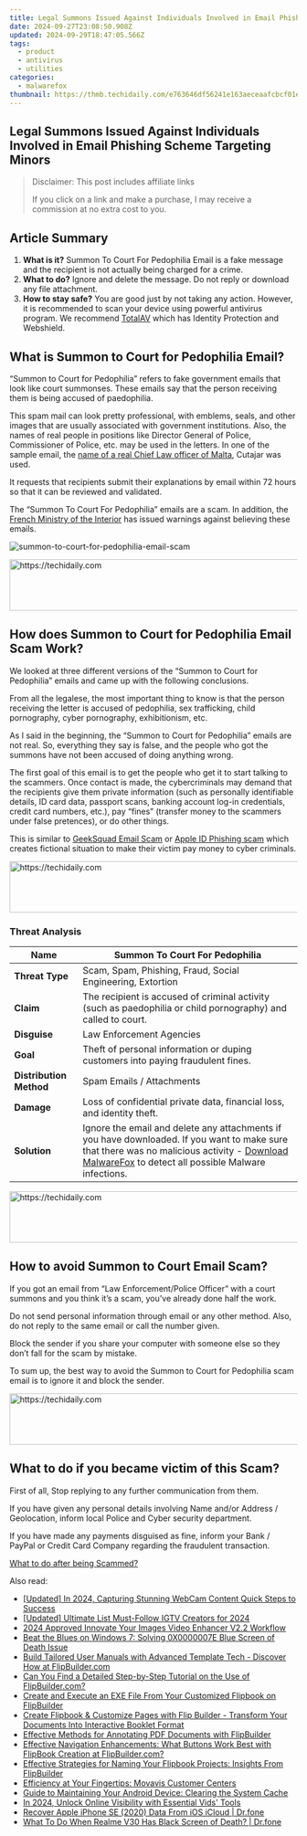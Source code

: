 ```yaml
---
title: Legal Summons Issued Against Individuals Involved in Email Phishing Scheme Targeting Minors
date: 2024-09-27T23:08:50.908Z
updated: 2024-09-29T18:47:05.566Z
tags:
  - product
  - antivirus
  - utilities
categories:
  - malwarefox
thumbnail: https://thmb.techidaily.com/e763646df56241e163aeceaafcbcf01e71b694cfa53e5f00bb7e352c2dad15fc.jpg
---
```


## Legal Summons Issued Against Individuals Involved in Email Phishing Scheme Targeting Minors

>  Disclaimer: This post includes affiliate links
>
>  If you click on a link and make a purchase, I may receive a commission at no extra cost to you.
>

## Article Summary

1. **What is it?** Summon To Court For Pedophilia Email is a fake message and the recipient is not actually being charged for a crime.
2. **What to do?** Ignore and delete the message. Do not reply or download any file attachment.
3. **How to stay safe?** You are good just by not taking any action. However, it is recommended to scan your device using powerful antivirus program. We recommend [TotalAV](https://tools.techidaily.com/malwarefox/products/) which has Identity Protection and Webshield.

## What is Summon to Court for Pedophilia Email?

“Summon to Court for Pedophilia” refers to fake government emails that look like court summonses. These emails say that the person receiving them is being accused of paedophilia. 

This spam mail can look pretty professional, with emblems, seals, and other images that are usually associated with government institutions. Also, the names of real people in positions like Director General of Police, Commissioner of Police, etc. may be used in the letters. In one of the sample email, the [name of a real Chief Law officer of Malta](https://timesofmalta.com/articles/view/new-email-scam-threatens-recipients-paedophilia-court-charges.979598), Cutajar was used. 

It requests that recipients submit their explanations by email within 72 hours so that it can be reviewed and validated.

The “Summon To Court For Pedophilia” emails are a scam. In addition, the [French Ministry of the Interior](https://www.interieur.gouv.fr/actualites/communiques/escroquerie-au-faux-courriel) has issued warnings against believing these emails.

![](https://www.malwarefox.com/wp-content/uploads/2023/01/summon-to-court-for-pedophilia-email-scam.webp "summon-to-court-for-pedophilia-email-scam")

<!-- affiliate ads begin -->
<a href="https://appsumo.8odi.net/c/5597632/2068416/7443" target="_top" id="2068416">
  <img src="//a.impactradius-go.com/display-ad/7443-2068416" border="0" alt="https://techidaily.com" width="728" height="90"/>
</a>
<img height="0" width="0" src="https://appsumo.8odi.net/i/5597632/2068416/7443" style="position:absolute;visibility:hidden;" border="0" />
<!-- affiliate ads end -->

## How does Summon to Court for Pedophilia Email Scam Work?

We looked at three different versions of the “Summon to Court for Pedophilia” emails and came up with the following conclusions.

From all the legalese, the most important thing to know is that the person receiving the letter is accused of pedophilia, sex trafficking, child pornography, cyber pornography, exhibitionism, etc. 

As I said in the beginning, the “Summon to Court for Pedophilia” emails are not real. So, everything they say is false, and the people who got the summons have not been accused of doing anything wrong.

The first goal of this email is to get the people who get it to start talking to the scammers. Once contact is made, the cybercriminals may demand that the recipients give them private information (such as personally identifiable details, ID card data, passport scans, banking account log-in credentials, credit card numbers, etc.), pay “fines” (transfer money to the scammers under false pretences), or do other things.

This is similar to [GeekSquad Email Scam](https://tools.techidaily.com/malwarefox/products/) or [Apple ID Phishing scam](https://tools.techidaily.com/malwarefox/products/) which creates fictional situation to make their victim pay money to cyber criminals.

<!-- affiliate ads begin -->
<a href="https://appsumo.8odi.net/c/5597632/2151884/7443" target="_top" id="2151884">
  <img src="//a.impactradius-go.com/display-ad/7443-2151884" border="0" alt="https://techidaily.com" width="728" height="90"/>
</a>
<img height="0" width="0" src="https://appsumo.8odi.net/i/5597632/2151884/7443" style="position:absolute;visibility:hidden;" border="0" />
<!-- affiliate ads end -->

### Threat Analysis

| **Name**                | Summon To Court For Pedophilia                                                                                                                                                                                                                  |
| ----------------------- | ----------------------------------------------------------------------------------------------------------------------------------------------------------------------------------------------------------------------------------------------- |
| **Threat Type**         | Scam, Spam, Phishing, Fraud, Social Engineering, Extortion                                                                                                                                                                                      |
| **Claim**               | The recipient is accused of criminal activity (such as paedophilia or child pornography) and called to court.                                                                                                                                   |
| **Disguise**            | Law Enforcement Agencies                                                                                                                                                                                                                        |
| **Goal**                | Theft of personal information or duping customers into paying fraudulent fines.                                                                                                                                                                 |
| **Distribution Method** | Spam Emails / Attachments                                                                                                                                                                                                                       |
| **Damage**              | Loss of confidential private data, financial loss, and identity theft.                                                                                                                                                                          |
| **Solution**            | Ignore the email and delete any attachments if you have downloaded. If you want to make sure that there was no malicious activity - [Download MalwareFox](https://tools.techidaily.com/malwarefox/products/) to detect all possible Malware infections. |

<!-- affiliate ads begin -->
<a href="https://appsumo.8odi.net/c/5597632/2105864/7443" target="_top" id="2105864">
  <img src="//a.impactradius-go.com/display-ad/7443-2105864" border="0" alt="https://techidaily.com" width="728" height="90"/>
</a>
<img height="0" width="0" src="https://appsumo.8odi.net/i/5597632/2105864/7443" style="position:absolute;visibility:hidden;" border="0" />
<!-- affiliate ads end -->

## How to avoid Summon to Court Email Scam?

If you got an email from “Law Enforcement/Police Officer” with a court summons and you think it’s a scam, you’ve already done half the work.

Do not send personal information through email or any other method. Also, do not reply to the same email or call the number given.

Block the sender if you share your computer with someone else so they don’t fall for the scam by mistake.

To sum up, the best way to avoid the Summon to Court for Pedophilia scam email is to ignore it and block the sender.

<!-- affiliate ads begin -->
<a href="https://appsumo.8odi.net/c/5597632/2144271/7443" target="_top" id="2144271">
  <img src="//a.impactradius-go.com/display-ad/7443-2144271" border="0" alt="https://techidaily.com" width="600" height="90"/>
</a>
<img height="0" width="0" src="https://appsumo.8odi.net/i/5597632/2144271/7443" style="position:absolute;visibility:hidden;" border="0" />
<!-- affiliate ads end -->

## What to do if you became victim of this Scam?

First of all, Stop replying to any further communication from them. 

If you have given any personal details involving Name and/or Address / Geolocation, inform local Police and Cyber security department. 

If you have made any payments disguised as fine, inform your Bank / PayPal or Credit Card Company regarding the fraudulent transaction. 

[What to do after being Scammed?](https://tools.techidaily.com/malwarefox/products/)

<ins class="adsbygoogle"
     style="display:block"
     data-ad-format="autorelaxed"
     data-ad-client="ca-pub-7571918770474297"
     data-ad-slot="1223367746"></ins>

<ins class="adsbygoogle"
     style="display:block"
     data-ad-client="ca-pub-7571918770474297"
     data-ad-slot="8358498916"
     data-ad-format="auto"
     data-full-width-responsive="true"></ins>

<span class="atpl-alsoreadstyle">Also read:</span>
<div><ul>
<li><a href="https://screen-recording.techidaily.com/updated-in-2024-capturing-stunning-webcam-content-quick-steps-to-success/"><u>[Updated] In 2024, Capturing Stunning WebCam Content Quick Steps to Success</u></a></li>
<li><a href="https://instagram-video-recordings.techidaily.com/updated-ultimate-list-must-follow-igtv-creators-for-2024/"><u>[Updated] Ultimate List Must-Follow IGTV Creators for 2024</u></a></li>
<li><a href="https://fox-blue.techidaily.com/2024-approved-innovate-your-images-video-enhancer-v22-workflow/"><u>2024 Approved Innovate Your Images Video Enhancer V2.2 Workflow</u></a></li>
<li><a href="https://driver-error.techidaily.com/beat-the-blues-on-windows-7-solving-0x0000007e-blue-screen-of-death-issue/"><u>Beat the Blues on Windows 7: Solving 0X0000007E Blue Screen of Death Issue</u></a></li>
<li><a href="https://fox-search.techidaily.com/build-tailored-user-manuals-with-advanced-template-tech-discover-how-at-flipbuildercom/"><u>Build Tailored User Manuals with Advanced Template Tech - Discover How at FlipBuilder.com</u></a></li>
<li><a href="https://fox-search.techidaily.com/can-you-find-a-detailed-step-by-step-tutorial-on-the-use-of-flipbuildercom/"><u>Can You Find a Detailed Step-by-Step Tutorial on the Use of FlipBuilder.com?</u></a></li>
<li><a href="https://fox-search.techidaily.com/create-and-execute-an-exe-file-from-your-customized-flipbook-on-flipbuilder/"><u>Create and Execute an EXE File From Your Customized Flipbook on FlipBuilder</u></a></li>
<li><a href="https://fox-search.techidaily.com/create-flipbook-and-customize-pages-with-flip-builder-transform-your-documents-into-interactive-booklet-format/"><u>Create Flipbook & Customize Pages with Flip Builder - Transform Your Documents Into Interactive Booklet Format</u></a></li>
<li><a href="https://fox-search.techidaily.com/effective-methods-for-annotating-pdf-documents-with-flipbuilder/"><u>Effective Methods for Annotating PDF Documents with FlipBuilder</u></a></li>
<li><a href="https://fox-search.techidaily.com/effective-navigation-enhancements-what-buttons-work-best-with-flipbook-creation-at-flipbuildercom/"><u>Effective Navigation Enhancements: What Buttons Work Best with FlipBook Creation at FlipBuilder.com?</u></a></li>
<li><a href="https://fox-search.techidaily.com/effective-strategies-for-naming-your-flipbook-projects-insights-from-flipbuilder/"><u>Effective Strategies for Naming Your Flipbook Projects: Insights From FlipBuilder</u></a></li>
<li><a href="https://some-knowledge.techidaily.com/efficiency-at-your-fingertips-movavis-customer-centers/"><u>Efficiency at Your Fingertips: Movavis Customer Centers</u></a></li>
<li><a href="https://technical-tips.techidaily.com/guide-to-maintaining-your-android-device-clearing-the-system-cache/"><u>Guide to Maintaining Your Android Device: Clearing the System Cache</u></a></li>
<li><a href="https://youtube-web.techidaily.com/24-unlock-online-visibility-with-essential-vids-tools/"><u>In 2024, Unlock Online Visibility with Essential Vids' Tools</u></a></li>
<li><a href="https://techidaily.com/recover-apple-iphone-se-2020-data-from-ios-icloud-drfone-by-drfone-ios-data-recovery-ios-data-recovery/"><u>Recover Apple iPhone SE (2020) Data From iOS iCloud | Dr.fone</u></a></li>
<li><a href="https://howto.techidaily.com/what-to-do-when-realme-v30-has-black-screen-of-death-drfone-by-drfone-fix-android-problems-fix-android-problems/"><u>What To Do When Realme V30 Has Black Screen of Death? | Dr.fone</u></a></li>
</ul></div>

